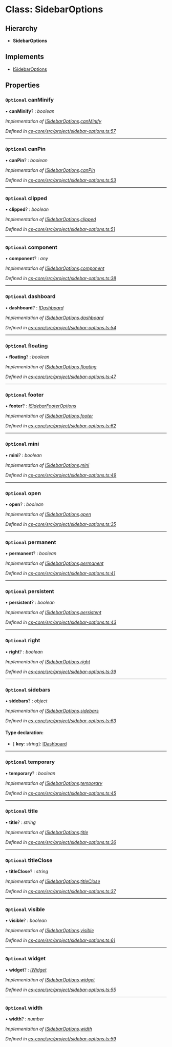 # Class: SidebarOptions

## Hierarchy

* **SidebarOptions**

## Implements

* [ISidebarOptions](../interfaces/_cs_core_src_project_sidebar_options_.isidebaroptions.md)

## Properties

### `Optional` canMinify

• **canMinify**? : *boolean*

*Implementation of [ISidebarOptions](../interfaces/_cs_core_src_project_sidebar_options_.isidebaroptions.md).[canMinify](../interfaces/_cs_core_src_project_sidebar_options_.isidebaroptions.md#optional-canminify)*

*Defined in [cs-core/src/project/sidebar-options.ts:57](https://github.com/RichardHovenkamp/csnext/blob/0e0b9b29/packages/cs-core/src/project/sidebar-options.ts#L57)*

___

### `Optional` canPin

• **canPin**? : *boolean*

*Implementation of [ISidebarOptions](../interfaces/_cs_core_src_project_sidebar_options_.isidebaroptions.md).[canPin](../interfaces/_cs_core_src_project_sidebar_options_.isidebaroptions.md#optional-canpin)*

*Defined in [cs-core/src/project/sidebar-options.ts:53](https://github.com/RichardHovenkamp/csnext/blob/0e0b9b29/packages/cs-core/src/project/sidebar-options.ts#L53)*

___

### `Optional` clipped

• **clipped**? : *boolean*

*Implementation of [ISidebarOptions](../interfaces/_cs_core_src_project_sidebar_options_.isidebaroptions.md).[clipped](../interfaces/_cs_core_src_project_sidebar_options_.isidebaroptions.md#optional-clipped)*

*Defined in [cs-core/src/project/sidebar-options.ts:51](https://github.com/RichardHovenkamp/csnext/blob/0e0b9b29/packages/cs-core/src/project/sidebar-options.ts#L51)*

___

### `Optional` component

• **component**? : *any*

*Implementation of [ISidebarOptions](../interfaces/_cs_core_src_project_sidebar_options_.isidebaroptions.md).[component](../interfaces/_cs_core_src_project_sidebar_options_.isidebaroptions.md#optional-component)*

*Defined in [cs-core/src/project/sidebar-options.ts:38](https://github.com/RichardHovenkamp/csnext/blob/0e0b9b29/packages/cs-core/src/project/sidebar-options.ts#L38)*

___

### `Optional` dashboard

• **dashboard**? : *[IDashboard](../interfaces/_cs_core_src_dashboard_dashboard_.idashboard.md)*

*Implementation of [ISidebarOptions](../interfaces/_cs_core_src_project_sidebar_options_.isidebaroptions.md).[dashboard](../interfaces/_cs_core_src_project_sidebar_options_.isidebaroptions.md#optional-dashboard)*

*Defined in [cs-core/src/project/sidebar-options.ts:54](https://github.com/RichardHovenkamp/csnext/blob/0e0b9b29/packages/cs-core/src/project/sidebar-options.ts#L54)*

___

### `Optional` floating

• **floating**? : *boolean*

*Implementation of [ISidebarOptions](../interfaces/_cs_core_src_project_sidebar_options_.isidebaroptions.md).[floating](../interfaces/_cs_core_src_project_sidebar_options_.isidebaroptions.md#optional-floating)*

*Defined in [cs-core/src/project/sidebar-options.ts:47](https://github.com/RichardHovenkamp/csnext/blob/0e0b9b29/packages/cs-core/src/project/sidebar-options.ts#L47)*

___

### `Optional` footer

• **footer**? : *[ISidebarFooterOptions](../interfaces/_cs_core_src_project_sidebar_options_.isidebarfooteroptions.md)*

*Implementation of [ISidebarOptions](../interfaces/_cs_core_src_project_sidebar_options_.isidebaroptions.md).[footer](../interfaces/_cs_core_src_project_sidebar_options_.isidebaroptions.md#optional-footer)*

*Defined in [cs-core/src/project/sidebar-options.ts:62](https://github.com/RichardHovenkamp/csnext/blob/0e0b9b29/packages/cs-core/src/project/sidebar-options.ts#L62)*

___

### `Optional` mini

• **mini**? : *boolean*

*Implementation of [ISidebarOptions](../interfaces/_cs_core_src_project_sidebar_options_.isidebaroptions.md).[mini](../interfaces/_cs_core_src_project_sidebar_options_.isidebaroptions.md#optional-mini)*

*Defined in [cs-core/src/project/sidebar-options.ts:49](https://github.com/RichardHovenkamp/csnext/blob/0e0b9b29/packages/cs-core/src/project/sidebar-options.ts#L49)*

___

### `Optional` open

• **open**? : *boolean*

*Implementation of [ISidebarOptions](../interfaces/_cs_core_src_project_sidebar_options_.isidebaroptions.md).[open](../interfaces/_cs_core_src_project_sidebar_options_.isidebaroptions.md#optional-open)*

*Defined in [cs-core/src/project/sidebar-options.ts:35](https://github.com/RichardHovenkamp/csnext/blob/0e0b9b29/packages/cs-core/src/project/sidebar-options.ts#L35)*

___

### `Optional` permanent

• **permanent**? : *boolean*

*Implementation of [ISidebarOptions](../interfaces/_cs_core_src_project_sidebar_options_.isidebaroptions.md).[permanent](../interfaces/_cs_core_src_project_sidebar_options_.isidebaroptions.md#optional-permanent)*

*Defined in [cs-core/src/project/sidebar-options.ts:41](https://github.com/RichardHovenkamp/csnext/blob/0e0b9b29/packages/cs-core/src/project/sidebar-options.ts#L41)*

___

### `Optional` persistent

• **persistent**? : *boolean*

*Implementation of [ISidebarOptions](../interfaces/_cs_core_src_project_sidebar_options_.isidebaroptions.md).[persistent](../interfaces/_cs_core_src_project_sidebar_options_.isidebaroptions.md#optional-persistent)*

*Defined in [cs-core/src/project/sidebar-options.ts:43](https://github.com/RichardHovenkamp/csnext/blob/0e0b9b29/packages/cs-core/src/project/sidebar-options.ts#L43)*

___

### `Optional` right

• **right**? : *boolean*

*Implementation of [ISidebarOptions](../interfaces/_cs_core_src_project_sidebar_options_.isidebaroptions.md).[right](../interfaces/_cs_core_src_project_sidebar_options_.isidebaroptions.md#optional-right)*

*Defined in [cs-core/src/project/sidebar-options.ts:39](https://github.com/RichardHovenkamp/csnext/blob/0e0b9b29/packages/cs-core/src/project/sidebar-options.ts#L39)*

___

### `Optional` sidebars

• **sidebars**? : *object*

*Implementation of [ISidebarOptions](../interfaces/_cs_core_src_project_sidebar_options_.isidebaroptions.md).[sidebars](../interfaces/_cs_core_src_project_sidebar_options_.isidebaroptions.md#optional-sidebars)*

*Defined in [cs-core/src/project/sidebar-options.ts:63](https://github.com/RichardHovenkamp/csnext/blob/0e0b9b29/packages/cs-core/src/project/sidebar-options.ts#L63)*

#### Type declaration:

* \[ **key**: *string*\]: [IDashboard](../interfaces/_cs_core_src_dashboard_dashboard_.idashboard.md)

___

### `Optional` temporary

• **temporary**? : *boolean*

*Implementation of [ISidebarOptions](../interfaces/_cs_core_src_project_sidebar_options_.isidebaroptions.md).[temporary](../interfaces/_cs_core_src_project_sidebar_options_.isidebaroptions.md#optional-temporary)*

*Defined in [cs-core/src/project/sidebar-options.ts:45](https://github.com/RichardHovenkamp/csnext/blob/0e0b9b29/packages/cs-core/src/project/sidebar-options.ts#L45)*

___

### `Optional` title

• **title**? : *string*

*Implementation of [ISidebarOptions](../interfaces/_cs_core_src_project_sidebar_options_.isidebaroptions.md).[title](../interfaces/_cs_core_src_project_sidebar_options_.isidebaroptions.md#optional-title)*

*Defined in [cs-core/src/project/sidebar-options.ts:36](https://github.com/RichardHovenkamp/csnext/blob/0e0b9b29/packages/cs-core/src/project/sidebar-options.ts#L36)*

___

### `Optional` titleClose

• **titleClose**? : *string*

*Implementation of [ISidebarOptions](../interfaces/_cs_core_src_project_sidebar_options_.isidebaroptions.md).[titleClose](../interfaces/_cs_core_src_project_sidebar_options_.isidebaroptions.md#optional-titleclose)*

*Defined in [cs-core/src/project/sidebar-options.ts:37](https://github.com/RichardHovenkamp/csnext/blob/0e0b9b29/packages/cs-core/src/project/sidebar-options.ts#L37)*

___

### `Optional` visible

• **visible**? : *boolean*

*Implementation of [ISidebarOptions](../interfaces/_cs_core_src_project_sidebar_options_.isidebaroptions.md).[visible](../interfaces/_cs_core_src_project_sidebar_options_.isidebaroptions.md#optional-visible)*

*Defined in [cs-core/src/project/sidebar-options.ts:61](https://github.com/RichardHovenkamp/csnext/blob/0e0b9b29/packages/cs-core/src/project/sidebar-options.ts#L61)*

___

### `Optional` widget

• **widget**? : *[IWidget](../interfaces/_cs_core_src_widget_widget_.iwidget.md)*

*Implementation of [ISidebarOptions](../interfaces/_cs_core_src_project_sidebar_options_.isidebaroptions.md).[widget](../interfaces/_cs_core_src_project_sidebar_options_.isidebaroptions.md#optional-widget)*

*Defined in [cs-core/src/project/sidebar-options.ts:55](https://github.com/RichardHovenkamp/csnext/blob/0e0b9b29/packages/cs-core/src/project/sidebar-options.ts#L55)*

___

### `Optional` width

• **width**? : *number*

*Implementation of [ISidebarOptions](../interfaces/_cs_core_src_project_sidebar_options_.isidebaroptions.md).[width](../interfaces/_cs_core_src_project_sidebar_options_.isidebaroptions.md#optional-width)*

*Defined in [cs-core/src/project/sidebar-options.ts:59](https://github.com/RichardHovenkamp/csnext/blob/0e0b9b29/packages/cs-core/src/project/sidebar-options.ts#L59)*
